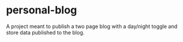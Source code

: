 # personal-blog
A project meant to publish a two page blog with a day/night toggle and store data published to the blog.
